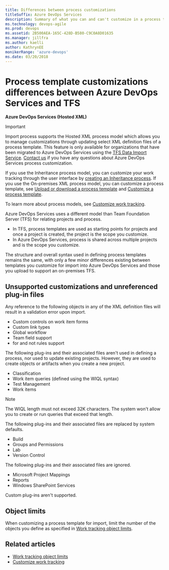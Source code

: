 ```yaml
---
title: Differences between process customizations
titleSuffix: Azure DevOps Services  
description: Summary of what you can and can't customize in a process template to support customized work tracking in Azure DevOps Services.
ms.technology: devops-agile
ms.prod: devops
ms.assetid: 2B500AEA-165C-428D-B580-C9C0A8D01635
ms.manager: jillfra
ms.author: kaelli
author: KathrynEE
monikerRange: 'azure-devops'
ms.date: 03/20/2018
---
```


# Process template customizations differences between Azure DevOps Services and TFS  

**Azure DevOps Services (Hosted XML)**
 
> [!IMPORTANT]  
> Import process supports the Hosted XML process model which allows you to manage customizations through updating select XML definition files of a process template. This feature is only available for organizations that have been migrated to Azure DevOps Services using the [TFS Data Import Service](https://aka.ms/TFSDataImport). [Contact us](mailto:dahellem@microsoft.com) if you have any questions about Azure DevOps Services process customization. 
>
> If you use the Inheritance process model, you can customize your work tracking through the user interface by [creating an Inheritance process](../manage-process.md). If you use the On-premises XML process model, you can customize a process template, see [Upload or download a process template](../../../../boards/work-items/guidance/manage-process-templates.md) and [Customize a process template](../../../../reference/process-templates/customize-process.md).
>
>To learn more about process models, see [Customize work tracking](../../../../reference/customize-work.md).  

Azure DevOps Services uses a different model than Team Foundation Server (TFS) for relating projects and process.  
* In TFS, process templates are used as starting points for projects and once a project is created, the project is the scope you customize.
* In Azure DevOps Services, process is shared across multiple projects and is the scope you customize.  
 
The structure and overall syntax used in defining process templates remains the same, with only a few minor differences existing between templates you customize for import into Azure DevOps Services and those you upload to support an on-premises TFS.  

## Unsupported customizations and unreferenced plug-in files

Any reference to the following objects in any of the XML definition files will result in a validation error upon import.  
*   Custom controls on work item forms  
*   Custom link types  
*   Global workflow 
*   Team field support
*   for and not rules support

The following plug-ins and their associated files aren't used in defining a process, nor used to update existing projects. 
However, they are used to create objects or artifacts when you create a new project.  
*   Classification      
*   Work item queries (defined using the WIQL syntax)  
*   Test Management
*   Work items  <!--- TBD --> 

> [!NOTE]    
> The WIQL length must not exceed 32K characters. The system won't allow you to create or run queries that exceed that length.   

The following plug-ins and their associated files are replaced by system defaults.  
*   Build    
*   Groups and Permissions
*   Lab  
*   Version Control   

The following plug-ins and their associated files are ignored.  
*   Microsoft Project Mappings
*   Reports  
*   Windows SharePoint Services  

Custom plug-ins aren't supported. 

## Object limits 
When customizing a process template for import, limit the number of the objects you define as specified in [Work tracking object limits](../object-limits.md).  

<!---
## Tools with limited support 
When you connect to Azure DevOps Services, you can use the following tools subject to limitations:   

- [Visual Studio Process Template Manager](../../../../boards/work-items/guidance/manage-process-templates.md): You can download a process template, but all other functions are disabled.   
- Process Editor: You can use select functions to view or export a WIT definition or global list, or use the Work Item Field Explorer. Access is denied to save modified WIT and global list definitions.  
- **witadmin** command line tool: Select commands, such as export and list commands, work when connected to Azure DevOps Services. Review [witAdmin: Customize and manage objects for tracking work](../../../../reference/witadmin/witadmin-customize-and-manage-objects-for-tracking-work.md) for which commands are supported.

-->

## Related articles

- [Work tracking object limits](../object-limits.md)   
- [Customize work tracking](../../../../reference/customize-work.md) 
